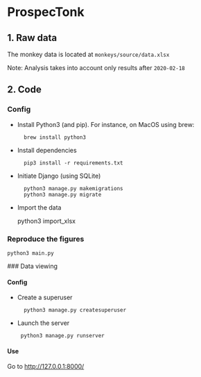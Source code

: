 # ProspecTonk

## 1. Raw data

The monkey data is located at `monkeys/source/data.xlsx` 
 
Note: Analysis takes into account only results 
after `2020-02-18`

## 2. Code

### Config

* Install Python3 (and pip). For instance, on MacOS using brew:
        
        brew install python3

* Install dependencies

        pip3 install -r requirements.txt

* Initiate Django (using SQLite)

        python3 manage.py makemigrations
        python3 manage.py migrate


* Import the data


    python3 import_xlsx
    

### Reproduce the figures

    python3 main.py

### Data viewing
   
#### Config

* Create a superuser
        
        python3 manage.py createsuperuser

* Launch the server
    
       python3 manage.py runserver 
 
 #### Use

Go to http://127.0.0.1:8000/
